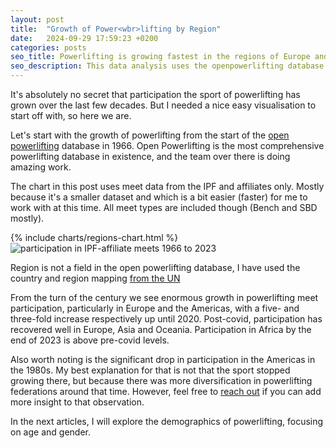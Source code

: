 ```yaml
---
layout: post
title:  "Growth of Power<wbr>lifting by Region"
date:   2024-09-29 17:59:23 +0200
categories: posts
seo_title: Powerlifting is growing fastest in the regions of Europe and the Americas
seo_description: This data analysis uses the openpowerlifting database to plot the growth of powerlifting by geographic region since the data set began
---
```


It's absolutely no secret that participation the sport of powerlifting has grown over the last few decades. 
But I needed a nice easy visualisation to start off with, so here we are.

Let's start with the growth of powerlifting from the start of the [open powerlifting](https://www.openpowerlifting.org) database in 1966.
Open Powerlifting is the most comprehensive powerlifting database in existence, and the team over there is doing amazing work.

The chart in this post uses meet data from the IPF and affiliates only. Mostly because it's a smaller dataset and which is a 
bit easier (faster) for me to work with at this time. All meet types are included though (Bench and SBD mostly).


<div class="custom-chart">
  <div class="html-content">
    {% include charts/regions-chart.html %}
  </div>
  <div class="svg-content">
    <img src="/assets/charts/regions-chart.svg" alt="participation in IPF-affiliate meets 1966 to 2023">
  </div>
</div>

Region is not a field in the open powerlifting database, I have used the country and region mapping [from the UN](https://unstats.un.org/unsd/methodology/m49/)

From the turn of the century we see enormous growth in powerlifting meet participation, particularly in Europe and the Americas,
with a five- and three-fold increase respectively up until 2020. Post-covid, participation has recovered well in Europe, Asia and Oceania.
Participation in Africa by the end of 2023 is above pre-covid levels.

Also worth noting is the significant drop in participation in the Americas in the 1980s. My best explanation for that 
is not that the sport stopped growing there, but because there was more diversification in powerlifting federations around that time. 
However, feel free to [reach out](mailto:adele@adelecarpenter.com) if you can add more insight to that observation.

In the next articles, I will explore the demographics of powerlifting, focusing on age and gender.